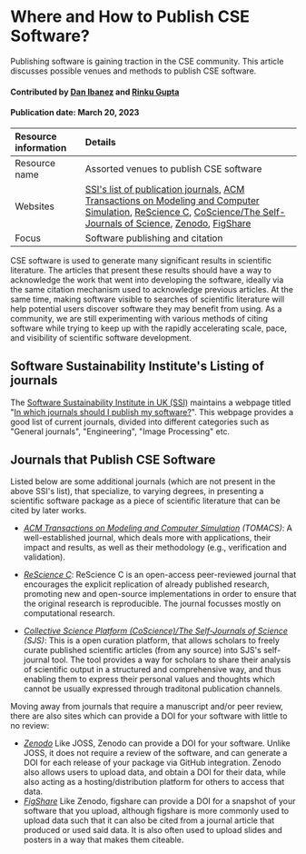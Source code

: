 # Where and How to Publish CSE Software?
<!-- deck text start --> 
Publishing software is gaining traction in the CSE community. This
article discusses possible venues and methods to publish CSE software.
<!-- deck text end --> 

#### Contributed by [Dan Ibanez](https://github.com/ibaned "Dan Ibanez") and [Rinku Gupta](https://github.com/rinkug "Rinku Gupta")
#### Publication date: March 20, 2023

Resource information | Details 
:--- | :--- 
Resource name | Assorted venues to publish CSE software
Websites |[SSI's list of publication journals](https://www.software.ac.uk/which-journals-should-i-publish-my-software), [ACM Transactions on Modeling and Computer Simulation](http://tomacs.acm.org/about.cfm),  [ReScience C](http://rescience.github.io), [CoScience/The Self-Journals of Science](http://www.sjscience.org), [Zenodo](https://zenodo.org), [FigShare](https://figshare.com)
Focus |  Software publishing and citation

CSE software is used to generate many significant results in
scientific literature.  The articles that present these results
should have a way to acknowledge the work that went into developing
the software, ideally via the same citation mechanism used to
acknowledge previous articles.  At the same time, making software
visible to searches of scientific literature will help potential
users discover software they may benefit from using.  As a community,
we are still experimenting with various methods of citing software
while trying to keep up with the rapidly accelerating scale, pace,
and visibility of scientific software development.

## Software Sustainability Institute's Listing of journals

The [Software Sustainability Institute in UK (SSI)](https://www.software.ac.uk/) maintains a webpage titled "[In which journals should I publish my software?](https://www.software.ac.uk/which-journals-should-i-publish-my-software)". This webpage provides a good list of current journals, divided into different categories such as "General journals", "Engineering", "Image Processing" etc.  

## Journals that Publish CSE Software

Listed below are some additional journals (which are not present in the above SSI's list), that specialize, to varying
degrees, in presenting a scientific software package as a piece of
scientific literature that can be cited by later works.  

<!-- In alphabetical order by JOURNAL NAME (not initials) -->
 
 - *[ACM Transactions on Modeling and Computer Simulation](http://tomacs.acm.org/about.cfm) (TOMACS)*:
   A well-established journal, which deals more with applications,
   their impact and results, as well as their methodology
   (e.g., verification and validation).


 - *[ReScience C](http://rescience.github.io)*: ReScience C is an
   open-access peer-reviewed journal that encourages the explicit
   replication of already published research, promoting new and
   open-source implementations in order to ensure that the original
   research is reproducible. The journal focusses mostly on
   computational research.
 
 - *[Collective Science Platform (CoScience)/The Self-Journals of Science](http://www.sjscience.org)
   (SJS)*: This is a open curation platform, that allows scholars
   to freely curate published scientific articles (from any source)
   into SJS's self-journal tool. The tool provides a way for scholars
   to share their analysis of scientific output in a structured and
   comprehensive way, and thus enabling them to express their
   personal values and thoughts which cannot be usually expressed
   through traditonal publication channels.
 
Moving away from journals that require a manuscript and/or peer review, there are also
sites which can provide a DOI for your software with little to no review:
 - *[Zenodo](https://zenodo.org)*
   Like JOSS, Zenodo can provide a DOI for your software.
   Unlike JOSS, it does not require a review of the software,
   and can generate a DOI for each release of your package via GitHub
   integration.
   Zenodo also allows users to upload data, and obtain a DOI for their
   data, while also acting as a hosting/distribution platform for others
   to access that data.
 - *[FigShare](https://figshare.com)*
   Like Zenodo, figshare can provide a DOI for a snapshot of your software
   that you upload, although figshare is more commonly used to upload data
   such that it can also be cited from a journal article that produced or
   used said data.
   It is also often used to upload slides and posters in a way that makes them
   citeable.


<!---
Publish: yes
Topics: software publishing and citation
Pinned: no
RSS update: 2019-10-16
--->
